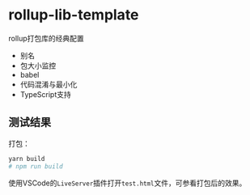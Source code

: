 # rollup-lib-template

rollup打包库的经典配置

- 别名
- 包大小监控
- babel
- 代码混淆与最小化
- TypeScript支持


## 测试结果

打包：

```bash
yarn build
# npm run build
```

使用VSCode的`LiveServer`插件打开`test.html`文件，可参看打包后的效果。


